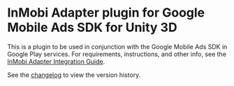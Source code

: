 # InMobi Adapter plugin for Google Mobile Ads SDK for Unity 3D

This is a plugin to be used in conjunction with the Google Mobile Ads SDK in
Google Play services. For requirements, instructions, and other info, see the
[InMobi Adapter Integration Guide](https://developers.google.com/admob/unity/mediation/unity).

See the [changelog](https://developers.google.com/admob/unity/mediation/inmobi#inmobi-unity-mediation-plugin-changelog)
to view the version history.
